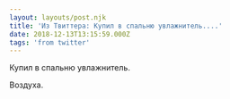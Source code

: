 ```yaml
---
layout: layouts/post.njk
title: 'Из Твиттера: Купил в спальню увлажнитель....'
date: 2018-12-13T13:15:59.000Z
tags: 'from twitter'
---
```



Купил в спальню увлажнитель.

Воздуха.
